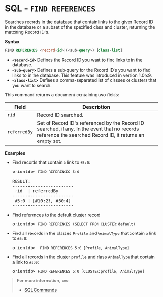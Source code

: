 
# SQL - `FIND REFERENCES`

Searches records in the database that contain links to the given Record ID in the database or a subset of the specified class and cluster, returning the matching Record ID's.

**Syntax**

```sql
FIND REFERENCES <record-id>|(<sub-query>) [class-list]
```

- **`<record-id>`** Defines the Record ID you want to find links to in the database.
- **`<sub-query>`** Defines a sub-query for the Record ID's you want to find links to in the database.  This feature was introduced in version 1.0rc9.
- **`<class-list>`** Defines a comma-separated list of classes or clusters that you want to search.

This command returns a document containing two fields:

| Field | Description |
|---|---|
| `rid` | Record ID searched. |
| `referredBy` | Set of Record ID's referenced by the Record ID searched, if any.  In the event that no records reference the searched Record ID, it returns an empty set. |


**Examples**

- Find records that contain a link to `#5:0`:

  <pre>
  orientdb> <code class="lang-sql userinput">FIND REFERENCES 5:0</code>

  RESULT:
  ------+-----------------
   rid  | referredBy      
  ------+-----------------
   #5:0 | [#10:23, #30:4] 
  ------+-----------------
  </pre>

- Find references to the default cluster record

  <pre>
  orientdb> <code class='lang-sql userinput'>FIND REFERENCES (SELECT FROM CLUSTER:default)</code>
  </pre>

- Find all records in the classes `Profile` and `AnimalType` that contain a link to `#5:0`:

  <pre>
  orientdb> <code class="lang-sql userinput"> FIND REFERENCES 5:0 [Profile, AnimalType]</code>
  </pre>

- Find all records in the cluster `profile` and class `AnimalType` that contain a link to `#5:0`:

  <pre>
  orientdb> <code class='lang-sql userinput'>FIND REFERENCES 5:0 [CLUSTER:profile, AnimalType]</code>
  </pre>


>For more information, see
>- [SQL Commands](SQL-Commands.md)
